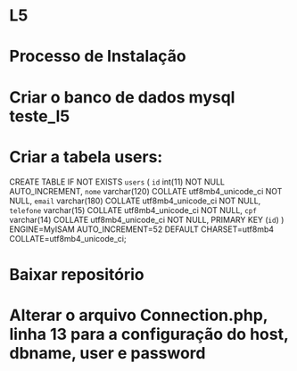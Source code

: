 # L5
# Processo de Instalação
# Criar o banco de dados mysql teste_l5
# Criar a tabela users:

CREATE TABLE IF NOT EXISTS `users` (
  `id` int(11) NOT NULL AUTO_INCREMENT,
  `nome` varchar(120) COLLATE utf8mb4_unicode_ci NOT NULL,
  `email` varchar(180) COLLATE utf8mb4_unicode_ci NOT NULL,
  `telefone` varchar(15) COLLATE utf8mb4_unicode_ci NOT NULL,
  `cpf` varchar(14) COLLATE utf8mb4_unicode_ci NOT NULL,
  PRIMARY KEY (`id`)
) ENGINE=MyISAM AUTO_INCREMENT=52 DEFAULT CHARSET=utf8mb4 COLLATE=utf8mb4_unicode_ci;

# Baixar repositório
# Alterar o arquivo Connection.php, linha 13 para a configuração do host, dbname, user e password



